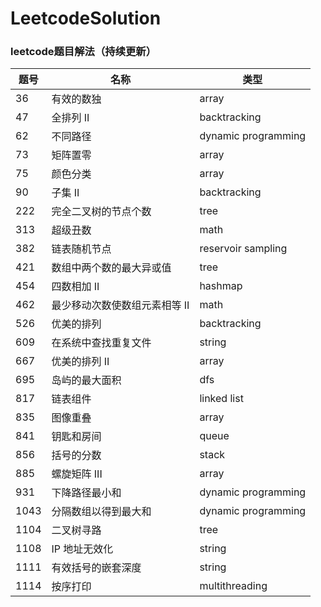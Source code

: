 # LeetcodeSolution
### leetcode题目解法（持续更新）

题号 | 名称 |  类型  
-|-|-
36 | 有效的数独 | array |
47 | 全排列 II | backtracking |
62 | 不同路径 | dynamic programming |
73 | 矩阵置零 | array |
75 | 颜色分类 | array |
90 | 子集 II | backtracking |
222 | 完全二叉树的节点个数 | tree |
313 | 超级丑数 | math |
382 | 链表随机节点 | reservoir sampling |
421 | 数组中两个数的最大异或值 | tree |
454 | 四数相加 II | hashmap |
462 | 最少移动次数使数组元素相等 II | math |
526 | 优美的排列 | backtracking |
609 | 在系统中查找重复文件 | string |
667 | 优美的排列 II | array |
695 | 岛屿的最大面积 | dfs |
817 | 链表组件 | linked list |
835 | 图像重叠 | array |
841 | 钥匙和房间 | queue |
856 | 括号的分数 | stack |
885 | 螺旋矩阵 III | array |
931 | 下降路径最小和 | dynamic programming |
1043 | 分隔数组以得到最大和 | dynamic programming |
1104 | 二叉树寻路 | tree |
1108 | IP 地址无效化 | string |
1111 | 有效括号的嵌套深度 | string |
1114 | 按序打印 | multithreading |



